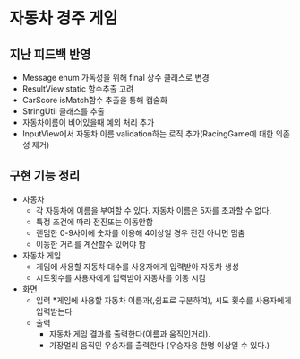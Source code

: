 # 자동차 경주 게임
## 지난 피드백 반영
  * Message enum 가독성을 위해 final 상수 클래스로 변경
  * ResultView static 함수추출 고려
  * CarScore isMatch함수 추출을 통해 캡술화
  * StringUtil 클래스를 추출
  * 자동차이름이 비어있을때 예외 처리 추가
  * InputView에서 자동차 이름 validation하는 로직 추가(RacingGame에 대한 의존성 제거)
## 구현 기능 정리
* 자동차
  * 각 자동차에 이름을 부여할 수 있다. 자동차 이름은 5자를 초과할 수 없다.
  * 특정 조건에 따라 전진또는 이동안함 
  * 랜덤한 0-9사이에 숫자를 이용해 4이상일 경우 전진 아니면 멈춤
  * 이동한 거리를 계산할수 있어야 함
* 자동차 게임
  * 게임에 사용할 자동차 대수를 사용자에게 입력받아 자동차 생성
  * 시도횟수를 사용자에게 입력받아 자동차를 이동 시킴
* 화면
  * 입력
    *게임에 사용할 자동차 이름과(,쉼표로 구분하여), 시도 횟수를 사용자에게 입력받는다
  * 출력
    * 자동차 게임 결과를 출력한다(이름과 움직인거리).
    * 가장멀리 움직인 우승자를 출력한다 (우숭자응 한명 이상일 수 있다.)
